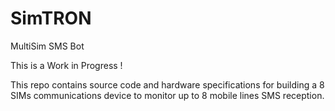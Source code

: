 # SimTRON
MultiSim SMS Bot

This is a Work in Progress !

This repo contains source code and hardware specifications for building a 8 SIMs communications device to monitor up to 8 mobile lines SMS reception.
